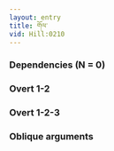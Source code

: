 ```yaml
---
layout: entry
title: གོལ་
vid: Hill:0210
---
```

### Dependencies (N = 0)


### Overt 1-2


### Overt 1-2-3


### Oblique arguments
